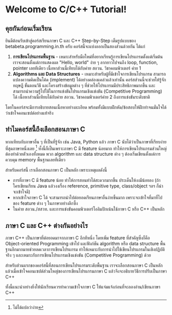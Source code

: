 # Welcome to C/C++ Tutorial!

## คุยกันก่อนเริ่มเรียน

ยินดีต้อนรับเข้าสู่คอร์สเรียนภาษา C และ C++ Step-by-Step เต็มรูปแบบของ betabeta.programming.in.th ครับ คอร์สนี้จะแบ่งออกเป็นสองส่วนด้วยกัน ได้แก่

1. **การเขียนโปรแกรมพื้นฐาน** - เหมาะสำหรับมือใหม่ที่อยากเรียนรู้การเขียนโปรแกรมตั้งแต่เริ่มต้น เราจะสอนตั้งแต่การแสดงผล "Hello, world" ง่าย ๆ ลากยาวไปจนถึง loop, function, pointer เลยทีเดียว เนื้อหาส่วนนี้เทียบได้กับค่าย สอวน. วิชาคอมพิวเตอร์ ค่าย 1
2. **Algorithms และ Data Structures** - เหมาะสำหรับผู้ที่มีเข้าใจการเขียนโปรแกรม สามารถแปลงความคิดเป็นโค้ด (implement) ได้อย่างคล่องแคล่วแล้วเท่านั้น คอร์สส่วนนี้จะช่วยให้รู้จักทฤษฎี ขั้นตอนวิธี และโครงสร้างข้อมูลต่าง ๆ ที่ช่วยให้โปรแกรมมีประสิทธิภาพมากขึ้น และสามารถนำความรู้ไปใช้ในการแข่งขันโปรแกรมเชิงแข่งขัน (Competitive Programming) ได้ เนื้อหาส่วนนี้เทียบได้กับค่าย สอวน. วิชาคอมพิวเตอร์ค่าย 2 ถึงการแข่งขันระดับชาติ

โดยในคอร์สจะมีการอธิบายสอนเนื้อหาอย่างละเอียด พร้อมทั้งมีแบบฝึกหัด/ข้อสอบให้ฝึกทำจนมั่นใจได้ว่าเข้าใจคอนเซปต์อย่างแท้จริง

## ทำไมคอร์สนี้ถึงเลือกสอนภาษา C

หากเทียบกับภาษาอื่น ๆ ที่เป็นที่รู้จัก เช่น Java, Python แล้ว ภาษา C นับได้ว่าเป็นภาษาที่เรียบง่ายที่สุดภาษาหนึ่งเลย [^1] ทั้งนี้ก็เป็นเพราะภาษา C มี feature น้อยมาก ทำให้การเขียนโปรแกรมส่วนใหญ่ต้องทำด้วยตัวเองทั้งหมด พวก algorithm และ data structure ต่าง ๆ ต้องเริ่มเขียนตั้งแต่การควบคุม memory พื้นฐานเลยทีเดียว

[^1]: ไม่ได้แปลว่าง่าย

สำหรับคอร์สนี้ เราเลือกสอนภาษา C เป็นหลัก เพราะเหตุผลดังนี้
- การที่ภาษา C มี feature น้อย ทำให้การสอนทำได้สะดวกมากขึ้น ประเด็นให้งงมีน้อยลง (ถ้าใครเขียนเรียน Java แล้วงงเรื่อง reference, primitive type, class/object ฯลฯ ก็น่าจะเข้าใจดี)
- หากเข้าใจภาษา C ได้ จะสามารถนำไปต่อยอดเรียนภาษาอื่นง่ายขึ้นมาก เพราะจะเข้าใจที่มาที่ไปของ feature ต่าง ๆ ในภาษาอย่างลึกซึ้ง
- ในค่าย สอวน./สสวท. และการแข่งขันคอมพิวเตอร์โอลิมปิกเน้นใช้ภาษา C หรือ C++ เป็นหลัก

## ภาษา C และ C++ ต่างกันอย่างไร

ภาษา C++ เป็นภาษาที่ต่อยอดมาจากภาษา C อีกทีหนึ่ง โดยเพิ่ม feature ที่สำคัญซึ่งก็คือ Object-oriented Programming เข้าไป และฟังก์ชัน algorithm หรือ data structure พื้นฐานอีกมากมายช่วยลดเวลาการเขียนโปรแกรม ทำให้เหมาะกับการนำไปใช้เขียนโปรแกรมในเชิงปฏิบัติจริง ๆ และเหมาะกับการเขียนโปรแกรมเชิงแข่งขัน (Competitive Programming) ด้วย

สำหรับส่วนแรกของคอร์สนี้ที่สอนการเขียนโปรแกรมระดับพื้นฐาน เราจะเลือกสอนภาษา C เป็นหลัก แล้วเมื่อเข้าใจคอนเซปต์ส่วนใหญ่ของการเขียนโปรแกรมภาษา C แล้วจึงจะอธิบายวิธีการปรับเป็นภาษา C++ 

ทั้งนี้แนะนำอย่างยิ่งให้นักเรียนควรทำความเข้าใจภาษา C ให้แจ่มแจ้งก่อนที่จะลองอ่าน/เขียนภาษา C++

